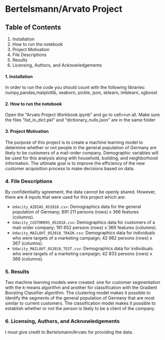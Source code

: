 # Bertelsmann/Arvato Project

## Table of Contents

1. Installation
2. How to run the notebook
3. Project Motivation
4. File Descriptions
5. Results
6. Licensing, Authors, and Acknowledgements

#### 1. Installation

In order to run the code you should count with the following libraries: 
numpy,pandas,matplotlib, seaborn, pickle, json, sklearn, imblearn, xgboost

#### 2. How to run the notebook

Open the "Arvato Project Workbook.ipynb" and go to cell>run all. Make sure the files "list_in_dict.pkl" and "dictionary_nulls.json" are in the same folder

#### 3. Project Motivation

The purpose of this project is to create a machine learning model to determine whether or not people in the general population of Germany are likely to be 
customers of a mail-order company. Demographic variables will be used for this analysis along with household, building, and neighborhood information. 
The ultimate goal is to improve the efficiency of the new customer acquisition process to make decisions based on data.

### 4. File Descriptions

By confidentiality agreement, the data cannot be openly shared. However, there are 4 inputs that were used for this project which are:

- `Udacity_AZDIAS_052018.csv`: Demographics data for the general population of Germany; 891 211 persons (rows) x 366 features (columns).
- `Udacity_CUSTOMERS_052018.csv`: Demographics data for customers of a mail-order company; 191 652 persons (rows) x 369 features (columns).
- `Udacity_MAILOUT_052018_TRAIN.csv`: Demographics data for individuals who were targets of a marketing campaign; 42 982 persons (rows) x 367 (columns).
- `Udacity_MAILOUT_052018_TEST.csv`: Demographics data for individuals who were targets of a marketing campaign; 42 833 persons (rows) x 366 (columns).

### 5. Results

Two machine learning models were created: one for customer segmentation with the k-means algorithm and another for classification with the Gradient Boosting Classifier 
algorithm. The clustering model makes it possible to identify the segments of the general population of Germany that are most similar to current customers. 
The classification model makes it possible to establish whether or not the person is likely to be a client of the company.

### 6. Licensing, Authors, and Acknowledgements

I must give credit to Bertelsmann/Arvato for providing the data.
